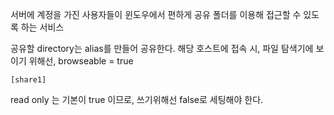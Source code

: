 서버에 계정을 가진 사용자들이 윈도우에서 편하게 공유 폴더를 이용해 접근할 수 있도록 하는 서비스

공유할 directory는 alias를 만들어 공유한다.
해당 호스트에 접속 시, 파일 탐색기에 보이기 위해선, browseable =  true
```
[share1]

```

read only 는 기본이 true 이므로, 쓰기위해선 false로 세팅해야 한다.


